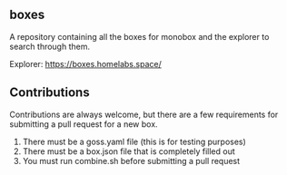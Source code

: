 ## boxes
A repository containing all the boxes for monobox and the explorer to search through them.

Explorer: https://boxes.homelabs.space/

## Contributions
Contributions are always welcome, but there are a few requirements for submitting a pull request for a new box.
1. There must be a goss.yaml file (this is for testing purposes)
2. There must be a box.json file that is completely filled out
3. You must run combine.sh before submitting a pull request

